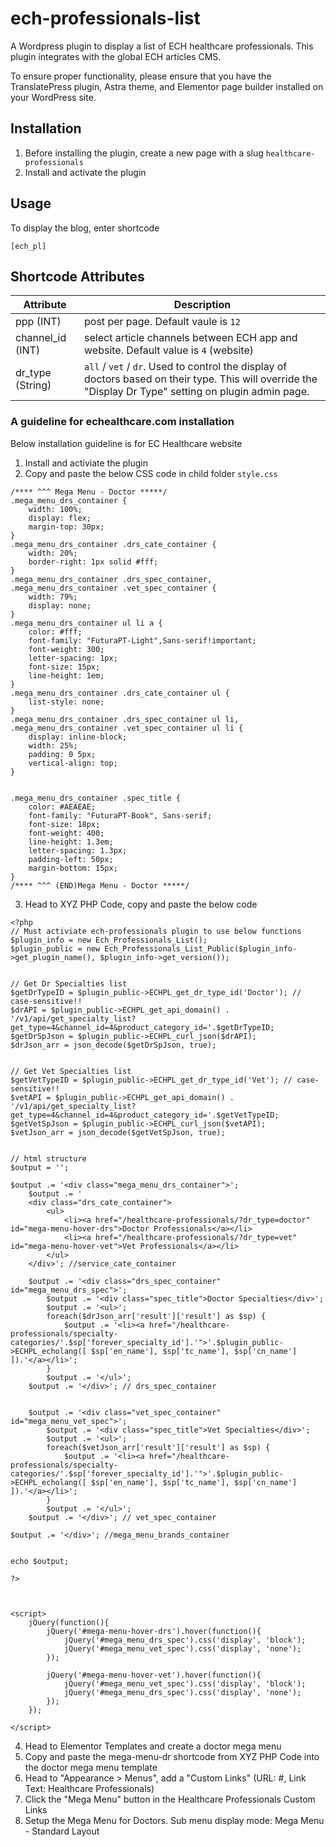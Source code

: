 # ech-professionals-list
A Wordpress plugin to display a list of ECH healthcare professionals. This plugin integrates with the global ECH articles CMS. 

To ensure proper functionality, please ensure that you have the TranslatePress plugin, Astra theme, and Elementor page builder installed on your WordPress site.


## Installation
1. Before installing the plugin, create a new page with a slug `healthcare-professionals`
2. Install and activate the plugin


## Usage 
To display the blog, enter shortcode
```
[ech_pl]
```


## Shortcode Attributes

Attribute | Description
----------|-------------
ppp (INT) | post per page. Default vaule is `12`
channel_id (INT) | select article channels between ECH app and website. Default value is `4` (website)
dr_type (String) | `all` / `vet` / `dr`. Used to control the display of doctors based on their type. This will override the "Display Dr Type" setting on plugin admin page. 


### A guideline for echealthcare.com installation
Below installation guideline is for EC Healthcare website
1. Install and activiate the plugin
2. Copy and paste the below CSS code in child folder `style.css` 
```
/**** ^^^ Mega Menu - Doctor *****/
.mega_menu_drs_container {
	width: 100%;
	display: flex;
	margin-top: 30px;
}
.mega_menu_drs_container .drs_cate_container {
	width: 20%;
	border-right: 1px solid #fff;
}
.mega_menu_drs_container .drs_spec_container,
.mega_menu_drs_container .vet_spec_container {
	width: 79%;
	display: none;
}
.mega_menu_drs_container ul li a {
	color: #fff;
	font-family: "FuturaPT-Light",Sans-serif!important;
	font-weight: 300;
    letter-spacing: 1px;
	font-size: 15px;
	line-height: 1em;
}
.mega_menu_drs_container .drs_cate_container ul {
	list-style: none;
}
.mega_menu_drs_container .drs_spec_container ul li,
.mega_menu_drs_container .vet_spec_container ul li {
	display: inline-block;
	width: 25%;
	padding: 0 5px;
	vertical-align: top;
}


.mega_menu_drs_container .spec_title {
	color: #AEAEAE;
    font-family: "FuturaPT-Book", Sans-serif;
    font-size: 18px;
    font-weight: 400;
    line-height: 1.3em;
    letter-spacing: 1.3px;
	padding-left: 50px;
	margin-bottom: 15px;
}
/**** ^^^ (END)Mega Menu - Doctor *****/
```
3. Head to XYZ PHP Code, copy and paste the below code
```
<?php 
// Must activiate ech-professionals plugin to use below functions
$plugin_info = new Ech_Professionals_List();
$plugin_public = new Ech_Professionals_List_Public($plugin_info->get_plugin_name(), $plugin_info->get_version());


// Get Dr Specialties list
$getDrTypeID = $plugin_public->ECHPL_get_dr_type_id('Doctor'); // case-sensitive!!
$drAPI = $plugin_public->ECHPL_get_api_domain() . '/v1/api/get_specialty_list?get_type=4&channel_id=4&product_category_id='.$getDrTypeID;
$getDrSpJson = $plugin_public->ECHPL_curl_json($drAPI);
$drJson_arr = json_decode($getDrSpJson, true);


// Get Vet Specialties list
$getVetTypeID = $plugin_public->ECHPL_get_dr_type_id('Vet'); // case-sensitive!!
$vetAPI = $plugin_public->ECHPL_get_api_domain() . '/v1/api/get_specialty_list?get_type=4&channel_id=4&product_category_id='.$getVetTypeID;
$getVetSpJson = $plugin_public->ECHPL_curl_json($vetAPI);
$vetJson_arr = json_decode($getVetSpJson, true);


// html structure
$output = '';

$output .= '<div class="mega_menu_drs_container">';
    $output .= '
    <div class="drs_cate_container">
        <ul>
            <li><a href="/healthcare-professionals/?dr_type=doctor" id="mega-menu-hover-drs">Doctor Professionals</a></li>
            <li><a href="/healthcare-professionals/?dr_type=vet" id="mega-menu-hover-vet">Vet Professionals</a></li>
        </ul>
    </div>'; //service_cate_container

    $output .= '<div class="drs_spec_container" id="mega_menu_drs_spec">';
        $output .= '<div class="spec_title">Doctor Specialties</div>';
        $output .= '<ul>';
        foreach($drJson_arr['result']['result'] as $sp) {
            $output .= '<li><a href="/healthcare-professionals/specialty-categories/'.$sp['forever_specialty_id'].'">'.$plugin_public->ECHPL_echolang([ $sp['en_name'], $sp['tc_name'], $sp['cn_name'] ]).'</a></li>';
        }
        $output .= '</ul>';
    $output .= '</div>'; // drs_spec_container


    $output .= '<div class="vet_spec_container" id="mega_menu_vet_spec">';
        $output .= '<div class="spec_title">Vet Specialties</div>';
        $output .= '<ul>';
        foreach($vetJson_arr['result']['result'] as $sp) {
            $output .= '<li><a href="/healthcare-professionals/specialty-categories/'.$sp['forever_specialty_id'].'">'.$plugin_public->ECHPL_echolang([ $sp['en_name'], $sp['tc_name'], $sp['cn_name'] ]).'</a></li>';
        }
        $output .= '</ul>';
    $output .= '</div>'; // vet_spec_container

$output .= '</div>'; //mega_menu_brands_container


echo $output;

?>



<script>
    jQuery(function(){
        jQuery('#mega-menu-hover-drs').hover(function(){
            jQuery('#mega_menu_drs_spec').css('display', 'block');
            jQuery('#mega_menu_vet_spec').css('display', 'none');
        });

        jQuery('#mega-menu-hover-vet').hover(function(){
            jQuery('#mega_menu_vet_spec').css('display', 'block');
            jQuery('#mega_menu_drs_spec').css('display', 'none');
        });
    });

</script>
```

4. Head to Elementor Templates and create a doctor mega menu 
5. Copy and paste the mega-menu-dr shortcode from XYZ PHP Code into the doctor mega menu template
6. Head to "Appearance > Menus", add a "Custom Links" (URL: #, Link Text: Healthcare Professionals) 
7. Click the "Mega Menu" button in the Healthcare Professionals Custom Links 
8. Setup the Mega Menu for Doctors. Sub menu display mode: Mega Menu - Standard Layout

